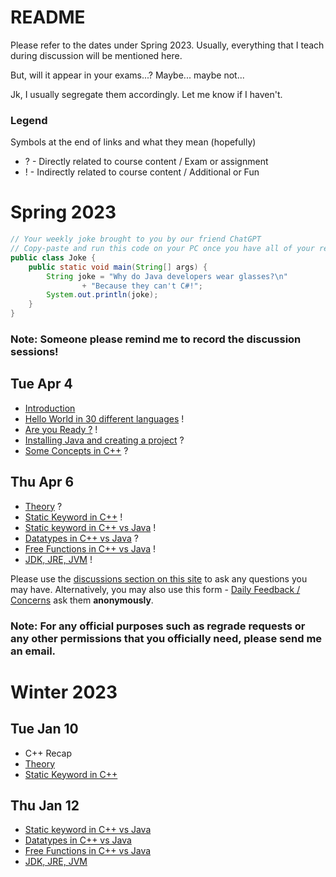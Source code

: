 # README
Please refer to the dates under Spring 2023. Usually, everything that I teach during discussion will be mentioned here.

But, will it appear in your exams...? Maybe... maybe not...

Jk, I usually segregate them accordingly. Let me know if I haven't.

### Legend
Symbols at the end of links and what they mean (hopefully)
- ? - Directly related to course content / Exam or assignment
- ! - Indirectly related to course content / Additional or Fun

# Spring 2023

```java
// Your weekly joke brought to you by our friend ChatGPT
// Copy-paste and run this code on your PC once you have all of your required software installed
public class Joke {
    public static void main(String[] args) {
        String joke = "Why do Java developers wear glasses?\n"
                + "Because they can't C#!";
        System.out.println(joke);
    }
}
```
### Note: Someone please remind me to record the discussion sessions!

## Tue Apr 4
- [Introduction](Introduction.md)
- [Hello World in 30 different languages](https://www.geeksforgeeks.org/hello-world-in-30-different-languages/) !
- [Are you Ready ?](ReadyJava.md) !
- [Installing Java and creating a project](InstallJava.md) ?
- [Some Concepts in C++](ConceptsCPP.md) ?

## Thu Apr 6
- [Theory](Theory.md) ?
- [Static Keyword in C++](https://github.com/TejasViswa/PIC10B_Disc1B_Disc2B/blob/main/Week_1/static.md) !
- [Static keyword in C++ vs Java](Static_cpp_java.md) !
- [Datatypes in C++ vs Java](datatypes.md) ?
- [Free Functions in C++ vs Java](https://arne-mertz.de/2015/05/everything-in-a-class-c-is-not-java/) !
- [JDK, JRE, JVM](https://www.geeksforgeeks.org/differences-jdk-jre-jvm/) !

Please use the [discussions section on this site](https://github.com/TejasViswa/PIC20A_Disc/discussions) to ask any questions you may have. 
Alternatively, you may also use this form - [Daily Feedback / Concerns](https://forms.gle/xSVQHMXqSEJjwCseA) ask them **anonymously**. 
### Note: For any official purposes such as regrade requests or any other permissions that you officially need, please send me an email.

# Winter 2023
## Tue Jan 10
- C++ Recap
- [Theory](Theory.md)
- [Static Keyword in C++](https://github.com/TejasViswa/PIC10B_Disc1B_Disc2B/blob/main/Week_1/static.md)

## Thu Jan 12
- [Static keyword in C++ vs Java](Static_cpp_java.md)
- [Datatypes in C++ vs Java](datatypes.md)
- [Free Functions in C++ vs Java](https://arne-mertz.de/2015/05/everything-in-a-class-c-is-not-java/)
- [JDK, JRE, JVM](https://www.geeksforgeeks.org/differences-jdk-jre-jvm/)


